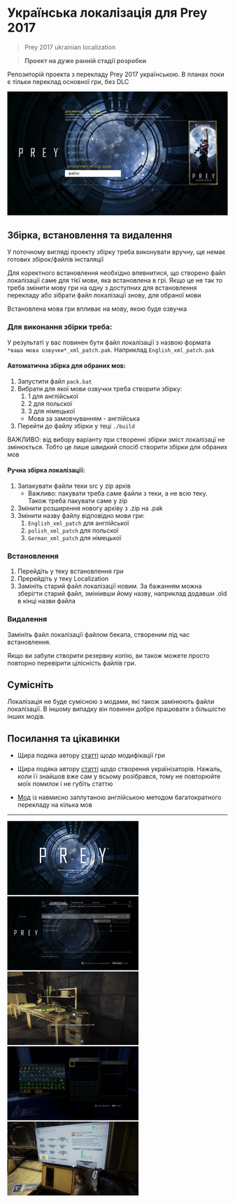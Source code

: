 # Українська локалізація для Prey 2017

> Prey 2017 ukrainian localization

> **Проект на дуже ранній стадії розробки**

Репозиторій проекта з перекладу Prey 2017 українською. В планах поки є тільки переклад основної гри, без DLC

![prey 2017 main menu](/screenshots/main.png "Приклад локалізації головного меню")

## Збірка, встановлення та видалення

У поточному вигляді проекту збірку треба виконувати вручну, ще немає готових збірок/файлів інсталяції

Для коректного встановлення необхідно впевнитися, що створено файл локалізації саме для тієї мови, яка встановлена в грі. Якщо це не так то треба змінити мову гри на одну з доступних для встановлення перекладу або зібрати файл локалізації знову, для обраної мови

Встановлена мова гри впливає на мову, якою буде озвучка

### Для виконання збірки треба:

У результаті у вас повинен бути файл локалізації з назвою формата `*ваша мова озвучки*_xml_patch.pak`. Наприклад `English_xml_patch.pak`

#### Автоматична збірка для обраних мов:

1. Запустити файл `pack.bat`
2. Вибрати для якої мови озвучки треба створити збірку:
   1. 1 для англійської
   2. 2 для польскої
   3. 3 для німецької
   - Мова за замовчуванням - англійська
3. Перейти до файлу збірки у теці `./build`

ВАЖЛИВО: від вибору варіанту при створенні збірки зміст локалізацї не змінюється. Тобто це лише швидкий спосіб створити збірки для обраних мов

#### Ручна збірка локалізації:

1. Запакувати файли теки src у zip архів
   - Важливо: пакувати треба саме файли з теки, а не всю теку. Також треба пакувати саме у zip
2. Змінити розширення новогу архіву з .zip на .pak
3. Змінити назву файлу відповідно мови гри:
   1. `English_xml_patch` для англійської
   2. `polish_xml_patch` для польскої
   3. `German_xml_patch` для німецької

### Встановлення

1. Перейдіть у теку встановлення гри
2. Пререйдіть у теку Localization
3. Замініть старий файл локалізації новим. За бажанням можна зберігти старий файл, змініивши йому назву, наприклад додавши .old в кінці назви файла

### Видалення

Замініть файл локалізації файлом бекапа, створеним під час встановлення.

Якщо ви забули створити резервну копію, ви також можете просто повторно перевірити цілісність файлів гри.

## Сумісніть

Локалізація не буде сумісною з модами, які також замінюють файли локалізації. В іншому випадку він повинен добре працювати з більшістю інших модів.

## Посилання та цікавинки

- Щира подяка автору [статті](https://rosodudemods.wordpress.com/prey-modding-guide/) щодо модифікації гри

- Щира подяка автору [статті](https://ukrainizer.netlify.app/) щодо створення українізаторів. Нажаль, коли її знайшов вже сам у всьому розібрався, тому не повторюйте моїх помилок і не губіть статтю

- [Мод](https://www.nexusmods.com/prey2017/mods/70) із навмисно заплутаною англійською методом багатократного перекладу на кілька мов

---

<img src="./screenshots/img1.png" alt="image" width="300" height="auto">
<img src="./screenshots/img2.png" alt="image" width="300" height="auto">
<img src="./screenshots/img3.png" alt="image" width="300" height="auto">
<img src="./screenshots/img4.png" alt="image" width="300" height="auto">
<img src="./screenshots/img5.png" alt="image" width="300" height="auto">

<!-- ![prey 2017 main menu](/screenshots/img1.png "Приклад локалізації головного меню")
![prey 2017 main menu](/screenshots/img2.png "Приклад локалізації головного меню")
![prey 2017 main menu](/screenshots/img3.png "Приклад локалізації головного меню")
![prey 2017 main menu](/screenshots/img4.png "Приклад локалізації головного меню")
![prey 2017 main menu](/screenshots/img5.png "Приклад локалізації головного меню") -->
